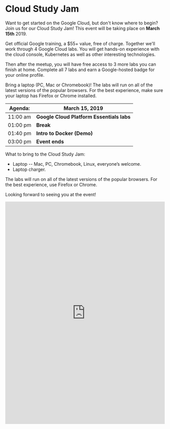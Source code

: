 # Cloud Study Jam

Want to get started on the Google Cloud, but don't know where to begin? Join us for our Cloud Study Jam! This event will be taking place on **March 15th** 2019.  

Get official Google training, a $55+ value, free of charge. Together we'll work through 4 Google Cloud labs. You will get hands-on experience with the cloud console, Kubernetes as well as other interesting technologies.   

Then after the meetup, you will have free access to 3 more labs you can finish at home. Complete all 7 labs and earn a Google-hosted badge for your online profile.  

Bring a laptop (PC, Mac or Chromebook)! The labs will run on all of the latest versions of the popular browsers. For the best experience, make sure your laptop has Firefox or Chrome installed.  

| Agenda: | March 15, 2019 |
|---|---|
| 11:00 am | **Google Cloud Platform Essentials labs** |
| 01:00 pm | **Break** |
| 01:40 pm | **Intro to Docker (Demo)** |
| 03:00 pm | **Event ends** |

What to bring to the Cloud Study Jam:  
* Laptop -- Mac, PC, Chromebook, Linux, everyone’s welcome.   
* Laptop charger.  

The labs will run on all of the latest versions of the popular browsers. For the best experience, use Firefox or Chrome.  

Looking forward to seeing you at the event!  

<iframe src="https://docs.google.com/forms/d/e/1FAIpQLScc5nyrvm01ClnVNdVBxoux0Ji5M8lM_7dL1PHFkq5quAIEMg/viewform?embedded=true" width="100%" height="700" frameborder="0" marginheight="0" marginwidth="0">Loading...</iframe>

